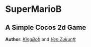 # SuperMarioB
## A Simple Cocos 2d Game

 **Author**: *[KingBob](https://github.com/Klngbob)* and *[Ven Zukunft](github.com/PlusOrMinus)*
